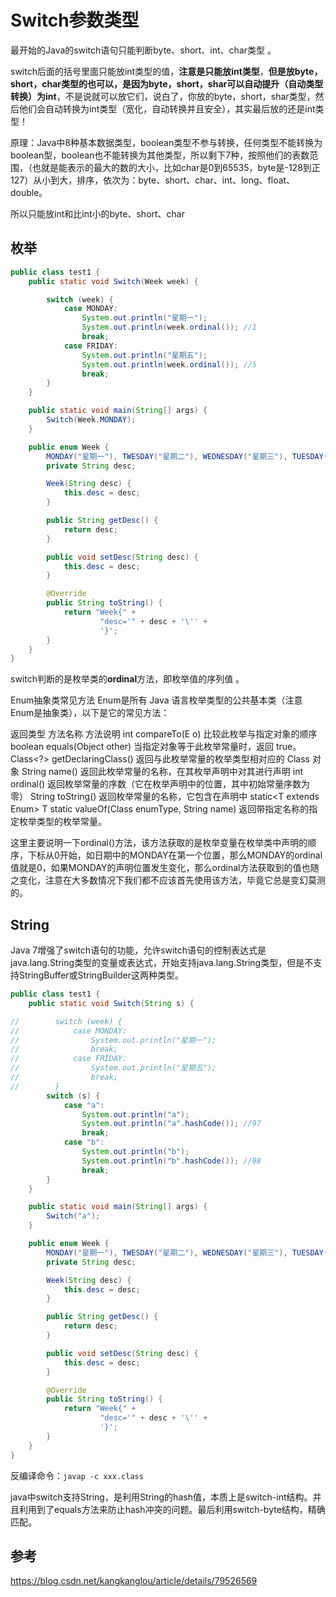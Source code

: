 # Switch参数类型

最开始的Java的switch语句只能判断byte、short、int、char类型 。

switch后面的括号里面只能放int类型的值，**注意是只能放int类型**，**但是放byte，short，char类型的也可以，是因为byte，short，shar可以自动提升（自动类型转换）为int**，不是说就可以放它们，说白了，你放的byte，short，shar类型，然后他们会自动转换为int类型（宽化，自动转换并且安全），其实最后放的还是int类型！

原理：Java中8种基本数据类型，boolean类型不参与转换，任何类型不能转换为boolean型，boolean也不能转换为其他类型，所以剩下7种，按照他们的表数范围，（也就是能表示的最大的数的大小，比如char是0到65535，byte是-128到正127）从小到大，排序，依次为：byte、short、char、int、long、float、double。

所以只能放int和比int小的byte、short、char

## 枚举

```java
public class test1 {
    public static void Switch(Week week) {

        switch (week) {
            case MONDAY:
                System.out.println("星期一");
                System.out.println(week.ordinal()); //1
                break;
            case FRIDAY:
                System.out.println("星期五");
                System.out.println(week.ordinal()); //5
                break;
        }
    }

    public static void main(String[] args) {
        Switch(Week.MONDAY);
    }

    public enum Week {
        MONDAY("星期一"), TWESDAY("星期二"), WEDNESDAY("星期三"), TUESDAY("星期四"), FRIDAY("星期五"), STAESDAY("星期六"), SUNDAY("星期日");
        private String desc;

        Week(String desc) {
            this.desc = desc;
        }

        public String getDesc() {
            return desc;
        }

        public void setDesc(String desc) {
            this.desc = desc;
        }

        @Override
        public String toString() {
            return "Week{" +
                    "desc='" + desc + '\'' +
                    '}';
        }
    }
}
```



switch判断的是枚举类的**ordinal**方法，即枚举值的序列值 。

Enum抽象类常见方法
Enum是所有 Java 语言枚举类型的公共基本类（注意Enum是抽象类），以下是它的常见方法：

返回类型	方法名称	方法说明
int	compareTo(E o)	比较此枚举与指定对象的顺序
boolean	equals(Object other)	当指定对象等于此枚举常量时，返回 true。
Class<?>	getDeclaringClass()	返回与此枚举常量的枚举类型相对应的 Class 对象
String	name()	返回此枚举常量的名称，在其枚举声明中对其进行声明
int	ordinal()	返回枚举常量的序数（它在枚举声明中的位置，其中初始常量序数为零）
String	toString()	返回枚举常量的名称，它包含在声明中
static<T extends Enum<T>> T	static valueOf(Class<T> enumType, String name)	返回带指定名称的指定枚举类型的枚举常量。



这里主要说明一下ordinal()方法，该方法获取的是枚举变量在枚举类中声明的顺序，下标从0开始，如日期中的MONDAY在第一个位置，那么MONDAY的ordinal值就是0，如果MONDAY的声明位置发生变化，那么ordinal方法获取到的值也随之变化，注意在大多数情况下我们都不应该首先使用该方法，毕竟它总是变幻莫测的。



## String

Java 7增强了switch语句的功能，允许switch语句的控制表达式是java.lang.String类型的变量或表达式，开始支持java.lang.String类型，但是不支持StringBuffer或StringBuilder这两种类型。 

```java
public class test1 {
    public static void Switch(String s) {

//        switch (week) {
//            case MONDAY:
//                System.out.println("星期一");
//                break;
//            case FRIDAY:
//                System.out.println("星期五");
//                break;
//        }
        switch (s) {
            case "a":
                System.out.println("a");
                System.out.println("a".hashCode()); //97
                break;
            case "b":
                System.out.println("b");
                System.out.println("b".hashCode()); //98
                break;
        }
    }

    public static void main(String[] args) {
        Switch("a");
    }

    public enum Week {
        MONDAY("星期一"), TWESDAY("星期二"), WEDNESDAY("星期三"), TUESDAY("星期四"), FRIDAY("星期五"), STAESDAY("星期六"), SUNDAY("星期日");
        private String desc;

        Week(String desc) {
            this.desc = desc;
        }

        public String getDesc() {
            return desc;
        }

        public void setDesc(String desc) {
            this.desc = desc;
        }

        @Override
        public String toString() {
            return "Week{" +
                    "desc='" + desc + '\'' +
                    '}';
        }
    }
}
```

反编译命令：`javap -c xxx.class`

java中switch支持String，是利用String的hash值，本质上是switch-int结构。并且利用到了equals方法来防止hash冲突的问题。最后利用switch-byte结构，精确匹配。 



## 参考

https://blog.csdn.net/kangkanglou/article/details/79526569